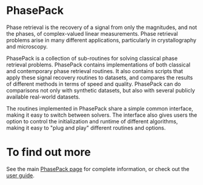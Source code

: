# PhasePack
Phase retrieval is the recovery of a signal from only the magnitudes, and not the phases, of complex-valued linear measurements.  Phase retrieval problems arise in many different applications,
particularly in crystallography and microscopy.

 PhasePack is a collection of sub-routines for solving classical phase retrieval problems.  PhasePack contains implementations of both classical and contemporary phase retrieval routines.  It also contains scripts that apply these signal recovery
 routines to datasets, and compares the results of different methods in terms of speed and quality.  PhasePack can do comparisons not only with synthetic datasets, but also with several publicly available real-world datasets.

 The routines implemented in PhasePack share a simple common interface, making it easy to switch between
 solvers.  The interface also gives users the option to control the initialization and runtime of different algorithms, making it easy to "plug and play" different routines and options.

# To find out more
See the main [PhasePack page](http://cs.umd.edu/~tomg/projects/phasepack/) for complete information, or check out the [user guide](https://arxiv.org/abs/1711.09777).
